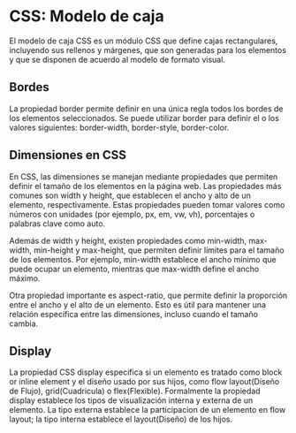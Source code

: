 # CSS: Modelo de caja

El modelo de caja CSS es un módulo CSS que define cajas rectangulares, incluyendo sus rellenos y márgenes, que son generadas para los elementos y que se disponen de acuerdo al modelo de formato visual.

## Bordes

La propiedad border permite definir en una única regla todos los bordes de los elementos seleccionados. Se puede utilizar border para definir el o los valores siguientes: border-width, border-style, border-color.

## Dimensiones en CSS

En CSS, las dimensiones se manejan mediante propiedades que permiten definir el tamaño de los elementos en la página web. Las propiedades más comunes son width y height, que establecen el ancho y alto de un elemento, respectivamente.
Estas propiedades pueden tomar valores como números con unidades (por ejemplo, px, em, vw, vh), porcentajes o palabras clave como auto.

Además de width y height, existen propiedades como min-width, max-width, min-height y max-height, que permiten definir límites para el tamaño de los elementos.
Por ejemplo, min-width establece el ancho mínimo que puede ocupar un elemento, mientras que max-width define el ancho máximo.

Otra propiedad importante es aspect-ratio, que permite definir la proporción entre el ancho y el alto de un elemento. Esto es útil para mantener una relación específica entre las dimensiones, incluso cuando el tamaño cambia.

## Display

La propiedad CSS display especifica si un elemento es tratado como block or inline element y el diseño usado por sus hijos, como flow layout(Diseño de Flujo), grid(Cuadricula) o flex(Flexible).
Formalmente la propiedad display establece los tipos de visualización interna y externa de un elemento. La tipo externa establece la participacion de un elemento en flow layout; la tipo interna establece el layout(Diseño) de los hijos.
